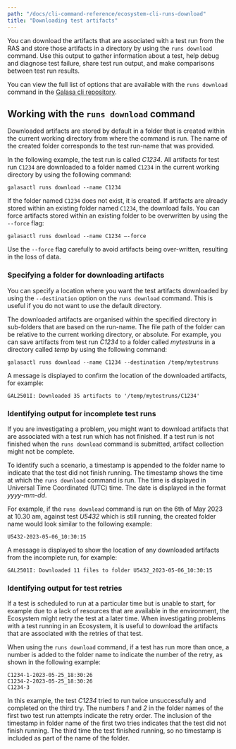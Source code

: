```yaml
---
path: "/docs/cli-command-reference/ecosystem-cli-runs-download"
title: "Downloading test artifacts"
---
```


You can download the artifacts that are associated with a test run from the RAS and store those artifacts in a directory by using the `runs download` command. Use this output to gather information about a test, help debug and diagnose test failure, share test run output, and make comparisons between test run results.

You can view the full list of options that are available with the `runs download` command in the 
<a href="https://github.com/galasa-dev/cli/blob/main/docs/generated/galasactl_runs_download.md#galasactl-runs-download" target="_blank">Galasa cli repository</a>.

## Working with the `runs download` command

Downloaded artifacts are stored by default in a folder that is created within the current working directory from where the command is run. The name of the created folder corresponds to the test run-name that was provided. 

In the following example, the test run is called _C1234_. All artifacts for test run `C1234` are downloaded to a folder named `C1234` in the current working directory by using the following command:

```
galasactl runs download --name C1234
```

If the folder named `C1234` does not exist, it is created. If artifacts are already stored within an existing folder named `C1234`, the download fails. You can force artifacts stored within an existing folder to be overwritten by using the `--force` flag:

```
galasactl runs download --name C1234 –-force
```

Use the `--force` flag carefully to avoid artifacts being over-written, resulting in the loss of data.

### Specifying a folder for downloading artifacts

You can specify a location where you want the test artifacts downloaded by using the `--destination` option on the `runs download` command. This is useful if you do not want to use the default directory. 

The downloaded artifacts are organised within the specified directory in sub-folders that are based on the run-name. The file path of the folder can be relative to the current working directory, or absolute. For example, you can save artifacts from test run _C1234_ to a folder called _mytestruns_ in a directory called _temp_ by using the following command:

```
galasactl runs download --name C1234 --destination /temp/mytestruns
```

A message is displayed to confirm the location of the downloaded artifacts, for example:

```
GAL2501I: Downloaded 35 artifacts to '/temp/mytestruns/C1234' 
```

### Identifying output for incomplete test runs 

If you are investigating a problem, you might want to download artifacts that are associated with a test run which has not finished. If a test run is not finished when the `runs download` command is submitted, artifact collection might not be complete.

To identify such a scenario, a timestamp is appended to the folder name to indicate that the test did not finish running. The timestamp shows the time at which the `runs download` command is run. The time is displayed in Universal Time Coordinated (UTC) time. The date is displayed in the format _yyyy-mm-dd_. 

For example, if the `runs download` command is run on the 6th of May 2023 at 10.30 am, against test _U5432_ which is still running, the created folder name would look similar to the following example:

```
U5432-2023-05-06_10:30:15
```

A message is displayed to show the location of any downloaded artifacts from the incomplete run, for example:

```
GAL2501I: Downloaded 11 files to folder U5432_2023-05-06_10:30:15
```

### Identifying output for test retries

If a test is scheduled to run at a particular time but is unable to start, for example due to a lack of resources that are available in the environment, the Ecosystem might retry the test at a later time. When investigating problems with a test running in an Ecosystem, it is useful to download the artifacts that are associated with the retries of that test.

When using the `runs download` command, if a test has run more than once, a number is added to the folder name to indicate the number of the retry, as shown in the following example:

```
C1234-1-2023-05-25_18:30:26
C1234-2-2023-05-25_18:30:26
C1234-3
```

In this example, the test _C1234_ tried to run twice unsuccessfully and completed on the third try. The numbers _1_ and _2_ in the folder names of the first two test run attempts indicate the retry order. The inclusion of the timestamp in folder name of the first two tries indicates that the test did not finish running. The third time the test finished running, so no timestamp is included as part of the name of the folder. 


